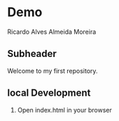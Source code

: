 # Demo

Ricardo Alves Almeida Moreira

## Subheader

Welcome to my first repository.


## local Development

1. Open index.html in your browser
